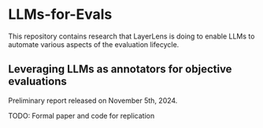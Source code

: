 # LLMs-for-Evals
This repository contains research that LayerLens is doing to enable LLMs to automate various aspects of the evaluation lifecycle. 


## Leveraging LLMs as annotators for objective evaluations

Preliminary report released on November 5th, 2024. 

TODO: Formal paper and code for replication



